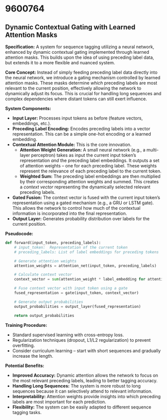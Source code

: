 # 9600764

## Dynamic Contextual Gating with Learned Attention Masks

**Specification:** A system for sequence tagging utilizing a neural network, enhanced by dynamic contextual gating implemented through learned attention masks. This builds upon the idea of using preceding label data, but extends it to a more flexible and nuanced system.

**Core Concept:** Instead of simply feeding preceding label data directly into the neural network, we introduce a gating mechanism controlled by learned attention masks. These masks determine *which* preceding labels are most relevant to the current position, effectively allowing the network to dynamically adjust its focus. This is crucial for handling long sequences and complex dependencies where distant tokens can still exert influence.

**System Components:**

*   **Input Layer:** Processes input tokens as before (feature vectors, embeddings, etc.).
*   **Preceding Label Encoding:**  Encodes preceding labels into a vector representation. This can be a simple one-hot encoding or a learned embedding.
*   **Contextual Attention Module:** This is the core innovation.
    *   **Attention Weight Generation:** A small neural network (e.g., a multi-layer perceptron) takes as input the current input token’s representation *and* the preceding label embeddings. It outputs a set of attention weights – one for each preceding label.  These weights represent the relevance of each preceding label to the current token.
    *   **Weighted Sum:**  The preceding label embeddings are then multiplied by their corresponding attention weights and summed. This creates a *context vector* representing the dynamically selected relevant preceding labels.
*   **Gated Fusion:**  The context vector is fused with the current input token’s representation using a gated mechanism (e.g., a GRU or LSTM gate). This allows the network to control how much of the contextual information is incorporated into the final representation.
*   **Output Layer:**  Generates probability distribution over labels for the current position.

**Pseudocode:**

```python
def forward(input_token, preceding_labels):
    # input_token:  Representation of the current token
    # preceding_labels: List of label embeddings for preceding tokens

    # Generate attention weights
    attention_weights = attention_net(input_token, preceding_labels)

    # Calculate context vector
    context_vector = sum(attention_weight * label_embedding for attention_weight, label_embedding in zip(attention_weights, preceding_labels))

    # Fuse context vector with input token using a gate
    fused_representation = gate(input_token, context_vector)

    # Generate output probabilities
    output_probabilities = output_layer(fused_representation)

    return output_probabilities
```

**Training Procedure:**

*   Standard supervised learning with cross-entropy loss.
*   Regularization techniques (dropout, L1/L2 regularization) to prevent overfitting.
*   Consider curriculum learning – start with short sequences and gradually increase the length.

**Potential Benefits:**

*   **Improved Accuracy:**  Dynamic attention allows the network to focus on the most relevant preceding labels, leading to better tagging accuracy.
*   **Handling Long Sequences:** The system is more robust to long sequences because it can selectively attend to relevant information.
*   **Interpretability:** Attention weights provide insights into which preceding labels are most important for each prediction.
*   **Flexibility:** The system can be easily adapted to different sequence tagging tasks.